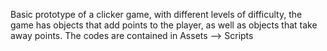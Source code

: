 Basic prototype of a clicker game, with different levels of difficulty, the game has objects that add points to the player, as well as objects that take away points.
The codes are contained in Assets --> Scripts